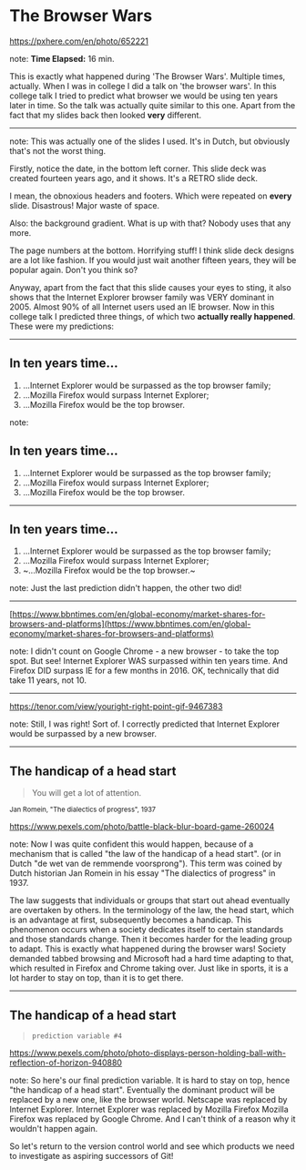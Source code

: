 <!-- .slide: data-background="img/background/usb-sticks.jpg" data-background-color="black" data-background-opacity="0.3" -->

# The Browser Wars

<https://pxhere.com/en/photo/652221> <!-- .element: class="attribution" -->

note:
**Time Elapsed:** 16 min.

This is exactly what happened during 'The Browser Wars'.
Multiple times, actually.
When I was in college I did a talk on 'the browser wars'.
In this college talk I tried to predict what browser we would be using ten years later in time.
So the talk was actually quite similar to this one.
Apart from the fact that my slides back then looked **very** different.

---

<!-- .slide: data-background="img/background/the-browser-wars-2005.png" --->

note:
This was actually one of the slides I used.
It's in Dutch, but obviously that's not the worst thing.

Firstly, notice the date, in the bottom left corner.
This slide deck was created fourteen years ago, and it shows.
It's a RETRO slide deck.

I mean, the obnoxious headers and footers.
Which were repeated on **every** slide. 
Disastrous!
Major waste of space.
 
Also: the background gradient. 
What is up with that?
Nobody uses that any more.

The page numbers  at the bottom.
Horrifying stuff!
I think slide deck designs are a lot like fashion.
If you would just wait another  fifteen years, they will be popular again.
Don't you think so?

Anyway, apart from the fact that this slide causes your eyes to sting, it also shows that the Internet Explorer browser family was VERY dominant in 2005.
Almost 90% of all Internet users used an IE browser.
Now in this college talk I predicted three things, of which two **actually really happened**.
These were my predictions:

---

## In ten years time...

1. ...Internet Explorer would be surpassed as the top browser family;
2. ...Mozilla Firefox would surpass Internet Explorer;
3. ...Mozilla Firefox would be the top browser.

note:

## In ten years time...

1. ...Internet Explorer would be surpassed as the top browser family;
2. ...Mozilla Firefox would surpass Internet Explorer;
3. ...Mozilla Firefox would be the top browser.

---

## In ten years time...

1. ...Internet Explorer would be surpassed as the top browser family;
2. ...Mozilla Firefox would surpass Internet Explorer;
3. ~...Mozilla Firefox would be the top browser.~

note:
Just the last prediction didn't happen, the other two did!

---

<!-- .slide: data-background="img/background/browser-shares-2007-2018.jpg" data-background-size="contain" data-background-color="white" --->

[https://www.bbntimes.com/en/global-economy/market-shares-for-browsers-and-platforms](https://www.bbntimes.com/en/global-economy/market-shares-for-browsers-and-platforms) <!-- .element: class="attribution" -->

note:
I didn't count on Google Chrome - a new browser - to take the top spot.
But see!
Internet Explorer WAS surpassed within ten years time.
And Firefox DID surpass IE for a few months in 2016.
OK, technically that did take 11 years, not 10.

---

<!-- .slide: data-background-video="video/i-was-right.mp4" data-background-video-loop="true" data-background-color="black" data-background-opacity="0.7" -->

<https://tenor.com/view/youright-right-point-gif-9467383> <!-- .element: class="attribution" -->

note:
Still, I was right! 
Sort of.
I correctly predicted that Internet Explorer would be surpassed by a new browser.

---

<!-- .slide: data-background="img/background/chess-champion.jpg" data-background-color="black" data-background-opacity="0.7" --->

## The handicap of a head start

<blockquote class="explanation">
    You will get a lot of attention.
</blockquote>

<small>Jan Romein, "The dialectics of progress", 1937</small>

<https://www.pexels.com/photo/battle-black-blur-board-game-260024> <!-- .element: class="attribution" -->

note:
Now I was quite confident this would happen, because of a mechanism that is called
"the law of the handicap of a head start".
(or in Dutch "de wet van de remmende voorsprong").
This term was coined by Dutch historian Jan Romein in his essay "The dialectics of progress" in 1937.

The law suggests that individuals or groups that start out ahead eventually are overtaken by others. 
In the terminology of the law, the head start, which is an advantage at first, subsequently becomes a handicap.
This phenomenon occurs when a society dedicates itself to certain standards and those standards change. 
Then it becomes harder for the leading group to adapt.
This is exactly what happened during the browser wars!
Society demanded tabbed browsing and Microsoft had a hard time adapting to that, which resulted in Firefox and Chrome taking over.
Just like in sports, it is a lot harder to stay on top, than it is to get there.

---

<!-- .slide: data-background="img/background/crystal-ball.jpg" data-background-color="black" data-background-opacity="0.5" --->

## The handicap of a head start

<blockquote class="explanation">
    <code>prediction variable #4</code>
</blockquote>

<https://www.pexels.com/photo/photo-displays-person-holding-ball-with-reflection-of-horizon-940880> <!-- .element: class="attribution" -->

note:
So here's our final prediction variable.
It is hard to stay on top, hence "the handicap of a head start".
Eventually the dominant product will be replaced by a new one, like the browser world.
Netscape was replaced by Internet Explorer.
Internet Explorer was replaced by Mozilla Firefox
Mozilla Firefox was replaced by Google Chrome.
And I can't think of a reason why it wouldn't happen again.

So let's return to the version control world and see which products we need to investigate as aspiring successors of Git!
